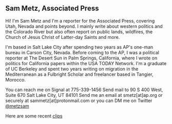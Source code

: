 ## Sam Metz, Associated Press

Hi! I'm Sam Metz and I'm a reporter for the Associated Press, covering Utah, Nevada and points beyond. I mainly write about western politics and the Colorado River but also often report on public lands, wildfires, the Church of Jesus Christ of Latter-day Saints and more.

I'm based in Salt Lake City after spending two years as AP's one-man bureau in Carson City, Nevada. Before coming to the AP, I was a political reporter at The Desert Sun in Palm Springs, California, where I wrote on politics for California papers within the USA TODAY Network. I'm a graduate of UC Berkeley and spent two years writing on migration in the Mediterranean as a Fulbright Scholar and freelancer based in Tangier, Morocco.

You can reach me on Signal at 775-339-1456
Send mail to 90 S 400 West, Suite 670
Salt Lake City, UT 84101
Send me an email at smetz[at]ap.org or securely at sammetz[at]protonmail.com or you can DM me on Twitter [@metzsam](https://twitter.com/metzsam)

Here are some recent [clips](url)
